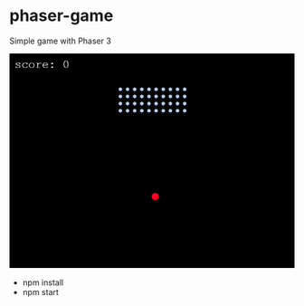 # phaser-game

Simple game with Phaser 3

![Screenshot](game/assets/game-screen.png)

- npm install
- npm start
